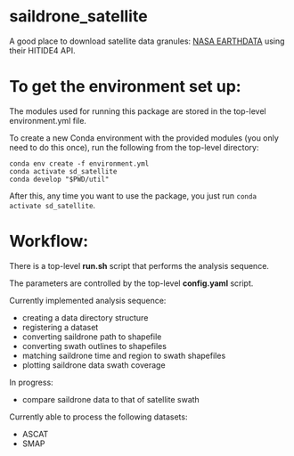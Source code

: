 # saildrone_satellite


A good place to download satellite data granules: [NASA EARTHDATA](earthdata.nasa.gov) using their HITIDE4 API.



# To get the environment set up:

The modules used for running this package are stored in the top-level environment.yml file.

To create a new Conda environment with the provided modules (you only need to do this once), run the following from the top-level directory:

```
conda env create -f environment.yml
conda activate sd_satellite
conda develop "$PWD/util"
```

After this, any time you want to use the package, you just run `conda activate sd_satellite`.


# Workflow: 

There is a top-level **run.sh** script that performs the analysis sequence.

The parameters are controlled by the top-level **config.yaml** script.

Currently implemented analysis sequence:
- creating a data directory structure
- registering a dataset
- converting saildrone path to shapefile
- converting swath outlines to shapefiles
- matching saildrone time and region to swath shapefiles
- plotting saildrone data swath coverage

In progress:
- compare saildrone data to that of satellite swath

Currently able to process the following datasets:
- ASCAT
- SMAP